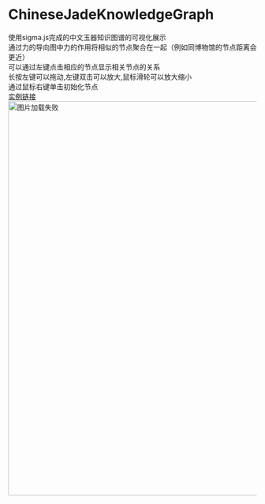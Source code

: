 # ChineseJadeKnowledgeGraph
使用sigma.js完成的中文玉器知识图谱的可视化展示<br>
通过力的导向图中力的作用将相似的节点聚合在一起（例如同博物馆的节点距离会更近）<br>
可以通过左键点击相应的节点显示相关节点的关系<br>
长按左键可以拖动,左键双击可以放大,鼠标滑轮可以放大缩小<br>
通过鼠标右键单击初始化节点<br>
[实例链接](https://lhmdanchaofan.github.io/ChineseJadeKnowledgeGraph/test.html)<br>
<img src="https://github.com/LHMdanchaofan/Chinese-Jade-Knowledge-Graph/blob/master/kg.PNG" width="950" height="800" alt="图片加载失败"/>
